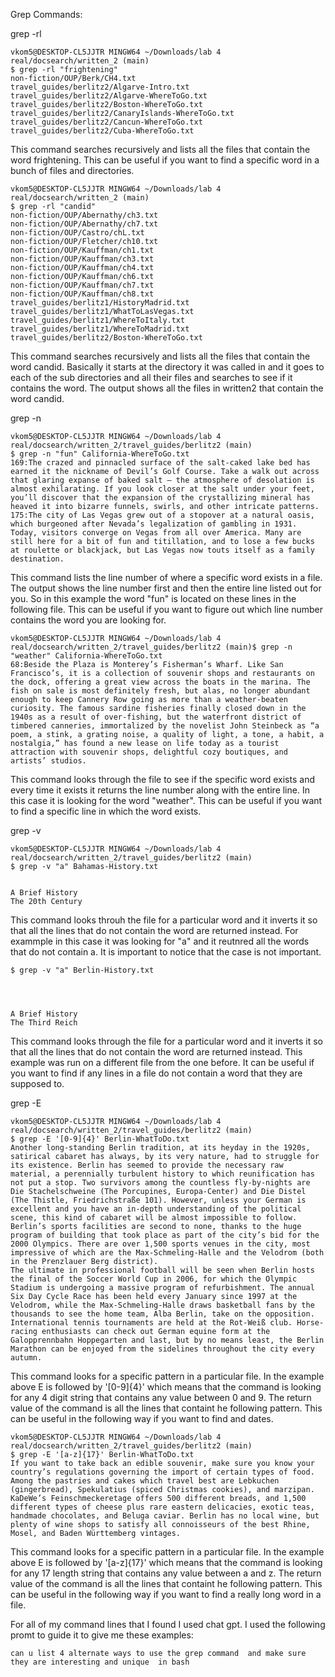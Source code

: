 Grep Commands:

grep -rl 

```
vkom5@DESKTOP-CL5JJTR MINGW64 ~/Downloads/lab 4 real/docsearch/written_2 (main)
$ grep -rl "frightening"
non-fiction/OUP/Berk/CH4.txt
travel_guides/berlitz2/Algarve-Intro.txt
travel_guides/berlitz2/Algarve-WhereToGo.txt
travel_guides/berlitz2/Boston-WhereToGo.txt
travel_guides/berlitz2/CanaryIslands-WhereToGo.txt
travel_guides/berlitz2/Cancun-WhereToGo.txt
travel_guides/berlitz2/Cuba-WhereToGo.txt
```
This command searches recursively and lists all the files that contain the word frightening. This can be useful if you want to find a specific word in a bunch of files and directories. 

```
vkom5@DESKTOP-CL5JJTR MINGW64 ~/Downloads/lab 4 real/docsearch/written_2 (main)
$ grep -rl "candid"
non-fiction/OUP/Abernathy/ch3.txt
non-fiction/OUP/Abernathy/ch7.txt
non-fiction/OUP/Castro/chL.txt
non-fiction/OUP/Fletcher/ch10.txt
non-fiction/OUP/Kauffman/ch1.txt
non-fiction/OUP/Kauffman/ch3.txt
non-fiction/OUP/Kauffman/ch4.txt
non-fiction/OUP/Kauffman/ch6.txt
non-fiction/OUP/Kauffman/ch7.txt
non-fiction/OUP/Kauffman/ch8.txt
travel_guides/berlitz1/HistoryMadrid.txt
travel_guides/berlitz1/WhatToLasVegas.txt
travel_guides/berlitz1/WhereToItaly.txt
travel_guides/berlitz1/WhereToMadrid.txt
travel_guides/berlitz2/Boston-WhereToGo.txt
```
This command searches recursively and lists all the files that contain the word candid. Basically it starts at the directory it was called in and it goes to each of the sub directories and all their files and searches to see if it contains the word. The output shows all the files in written2 that contain the word candid. 

grep -n

```
vkom5@DESKTOP-CL5JJTR MINGW64 ~/Downloads/lab 4 real/docsearch/written_2/travel_guides/berlitz2 (main)
$ grep -n "fun" California-WhereToGo.txt
169:The crazed and pinnacled surface of the salt-caked lake bed has earned it the nickname of Devil’s Golf Course. Take a walk out across that glaring expanse of baked salt — the atmosphere of desolation is almost exhilarating. If you look closer at the salt under your feet, you’ll discover that the expansion of the crystallizing mineral has heaved it into bizarre funnels, swirls, and other intricate patterns.
175:The city of Las Vegas grew out of a stopover at a natural oasis, which burgeoned after Nevada’s legalization of gambling in 1931. Today, visitors converge on Vegas from all over America. Many are still here for a bit of fun and titillation, and to lose a few bucks at roulette or blackjack, but Las Vegas now touts itself as a family destination.
```
This command lists the line number of where a specific word exists in a file. The output shows the line number first and then the entire line listed out for you. So in this example the word "fun" is located on these lines in the following file. This can be useful if you want to figure out which line number contains the word you are looking for. 

```
vkom5@DESKTOP-CL5JJTR MINGW64 ~/Downloads/lab 4 real/docsearch/written_2/travel_guides/berlitz2 (main)$ grep -n "weather" California-WhereToGo.txt
68:Beside the Plaza is Monterey’s Fisherman’s Wharf. Like San Francisco’s, it is a collection of souvenir shops and restaurants on the dock, offering a great view across the boats in the marina. The fish on sale is most definitely fresh, but alas, no longer abundant enough to keep Cannery Row going as more than a weather-beaten curiosity. The famous sardine fisheries finally closed down in the 1940s as a result of over-fishing, but the waterfront district of timbered canneries, immortalized by the novelist John Steinbeck as “a poem, a stink, a grating noise, a quality of light, a tone, a habit, a nostalgia,” has found a new lease on life today as a tourist attraction with souvenir shops, delightful cozy boutiques, and artists’ studios.
```
This command looks through the file to see if the specific word exists and every time it exists it returns the line number along with the entire line. In this case it is looking for the word "weather". This can be useful if you want to find a specific line in which the word exists. 


grep -v 
```
vkom5@DESKTOP-CL5JJTR MINGW64 ~/Downloads/lab 4 real/docsearch/written_2/travel_guides/berlitz2 (main)
$ grep -v "a" Bahamas-History.txt


A Brief History
The 20th Century

```

This command looks throuh the file for a particular word and it inverts it so that all the lines that do not contain the word are returned instead. For exammple in this case it was looking for "a" and it reutnred all the words that do not contain a. It is important to notice that the case is not important. 

```
$ grep -v "a" Berlin-History.txt 




A Brief History
The Third Reich

```

This command looks through the file for a particular word and it inverts it so that all the lines that do not contain the word are returned instead. This example was run on a different file from the one before. It can be useful if you want to find if any lines in a file do not contain a word that they are supposed to. 

grep -E
```
vkom5@DESKTOP-CL5JJTR MINGW64 ~/Downloads/lab 4 real/docsearch/written_2/travel_guides/berlitz2 (main)
$ grep -E '[0-9]{4}' Berlin-WhatToDo.txt
Another long-standing Berlin tradition, at its heyday in the 1920s, satirical cabaret has always, by its very nature, had to struggle for its existence. Berlin has seemed to provide the necessary raw material, a perennially turbulent history to which reunification has not put a stop. Two survivors among the countless fly-by-nights are Die Stachelschweine (The Porcupines, Europa-Center) and Die Distel (The Thistle, Friedrichstraße 101). However, unless your German is excellent and you have an in-depth understanding of the political scene, this kind of cabaret will be almost impossible to follow.
Berlin’s sports facilities are second to none, thanks to the huge program of building that took place as part of the city’s bid for the 2000 Olympics. There are over 1,500 sports venues in the city, most impressive of which are the Max-Schmeling-Halle and the Velodrom (both in the Prenzlauer Berg district).
The ultimate in professional football will be seen when Berlin hosts the final of the Soccer World Cup in 2006, for which the Olympic Stadium is undergoing a massive program of refurbishment. The annual Six Day Cycle Race has been held every January since 1997 at the Velodrom, while the Max-Schmeling-Halle draws basketball fans by the thousands to see the home team, Alba Berlin, take on the opposition. International tennis tournaments are held at the Rot-Weiß club. Horse-racing enthusiasts can check out German equine form at the Galopprennbahn Hoppegarten and last, but by no means least, the Berlin Marathon can be enjoyed from the sidelines throughout the city every autumn.
```

This command looks for a specific pattern in a particular file. In the example above E is followed by '[0-9]{4}' which means that the command is looking for any 4 digit string that contains any value between 0 and 9. The return value of the command is all the lines that containt he following pattern. This can be useful in the following way if you want to find and dates. 

```
vkom5@DESKTOP-CL5JJTR MINGW64 ~/Downloads/lab 4 real/docsearch/written_2/travel_guides/berlitz2 (main)
$ grep -E '[a-z]{17}' Berlin-WhatToDo.txt
If you want to take back an edible souvenir, make sure you know your country’s regulations governing the import of certain types of food. Among the pastries and cakes which travel best are Lebkuchen (gingerbread), Spekulatius (spiced Christmas cookies), and marzipan. KaDeWe’s Feinschmeckeretage offers 500 different breads, and 1,500 different types of cheese plus rare eastern delicacies, exotic teas, handmade chocolates, and Beluga caviar. Berlin has no local wine, but plenty of wine shops to satisfy all connoisseurs of the best Rhine, Mosel, and Baden Württemberg vintages.
```
This command looks for a specific pattern in a particular file. In the example above E is followed by '[a-z]{17}' which means that the command is looking for any 17 length string that contains any value between a and z. The return value of the command is all the lines that containt he following pattern. This can be useful in the following way if you want to find a really long word in a file. 

For all of my command lines that I found I used chat gpt. I used the following promt to guide it to give me these examples:
```
can u list 4 alternate ways to use the grep command  and make sure they are interesting and unique  in bash 
```
